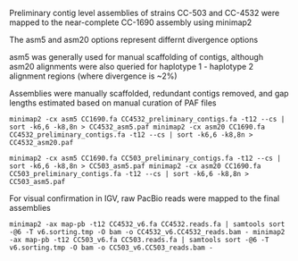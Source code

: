 Preliminary contig level assemblies of strains CC-503 and CC-4532 were mapped to the near-complete CC-1690 assembly using minimap2 

The asm5 and asm20 options represent differnt divergence options 

asm5 was generally used for manual scaffolding of contigs, although asm20 alignments were also queried for haplotype 1 - haplotype 2 alignment regions (where divergence is ~2%) 

Assemblies were manually scaffolded, redundant contigs removed, and gap lengths estimated based on manual curation of PAF files

```
minimap2 -cx asm5 CC1690.fa CC4532_preliminary_contigs.fa -t12 --cs | sort -k6,6 -k8,8n > CC4532_asm5.paf minimap2 -cx asm20 CC1690.fa CC4532_preliminary_contigs.fa -t12 --cs | sort -k6,6 -k8,8n > CC4532_asm20.paf

minimap2 -cx asm5 CC1690.fa CC503_preliminary_contigs.fa -t12 --cs | sort -k6,6 -k8,8n > CC503_asm5.paf minimap2 -cx asm20 CC1690.fa CC503_preliminary_contigs.fa -t12 --cs | sort -k6,6 -k8,8n > CC503_asm5.paf
```

For visual confirmation in IGV, raw PacBio reads were mapped to the final assemblies

```
minimap2 -ax map-pb -t12 CC4532_v6.fa CC4532.reads.fa | samtools sort -@6 -T v6.sorting.tmp -O bam -o CC4532_v6.CC4532_reads.bam - minimap2 -ax map-pb -t12 CC503_v6.fa CC503.reads.fa | samtools sort -@6 -T v6.sorting.tmp -O bam -o CC503_v6.CC503_reads.bam -
```
